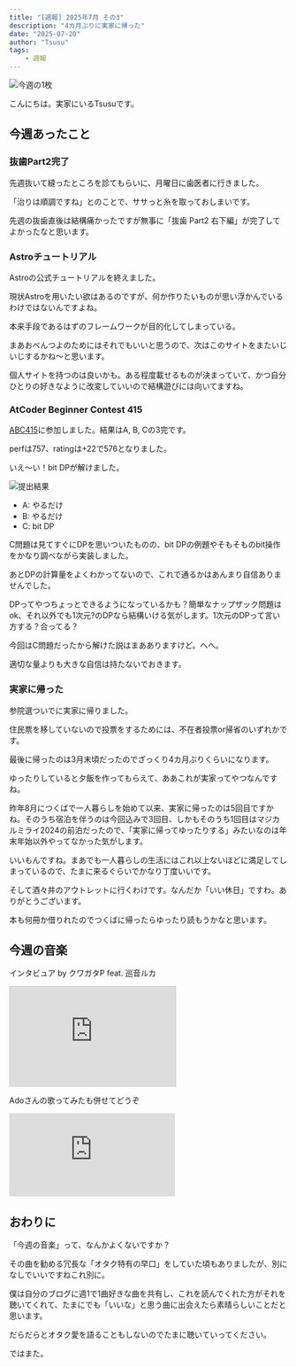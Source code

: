 ```yaml
---
title: "[週報] 2025年7月 その3"
description: "4カ月ぶりに実家に帰った"
date: "2025-07-20"
author: "Tsusu"
tags:
    - 週報
---
```


![今週の1枚](/blogImages/2025/0720/IMG_7242.jpg)

こんにちは。実家にいるTsusuです。

## 今週あったこと
### 抜歯Part2完了
先週抜いて縫ったところを診てもらいに、月曜日に歯医者に行きました。

「治りは順調ですね」とのことで、ササっと糸を取っておしまいです。

先週の抜歯直後は結構痛かったですが無事に「抜歯 Part2 右下編」が完了してよかったなと思います。

### Astroチュートリアル
Astroの公式チュートリアルを終えました。

現状Astroを用いたい欲はあるのですが、何か作りたいものが思い浮かんでいるわけではないんですよね。

本来手段であるはずのフレームワークが目的化してしまっている。

まあおべんつよのためにはそれでもいいと思うので、次はこのサイトをまたいじいじするかね～と思います。

個人サイトを持つのは良いかも。ある程度載せるものが決まっていて、かつ自分ひとりの好きなように改変していいので結構遊びには向いてますね。

### AtCoder Beginner Contest 415
[ABC415](https://atcoder.jp/contests/abc415)に参加しました。結果はA, B, Cの3完です。

perfは757、ratingは+22で576となりました。

いえ～い！bit DPが解けました。

![提出結果](/blogImages/2025/0720/abc415.png)

- A: やるだけ
- B: やるだけ
- C: bit DP

C問題は見てすぐにDPを思いついたものの、bit DPの例題やそもそものbit操作をかなり調べながら実装しました。

あとDPの計算量をよくわかってないので、これで通るかはあんまり自信ありませんでした。

DPってやつちょっとできるようになっているかも？簡単なナップザック問題はok、それ以外でも1次元?のDPなら結構いける気がします。1次元のDPって言い方する？合ってる？

今回はC問題だったから解けた説はまあありますけど。へへ。

適切な量よりも大きな自信は持たないでおきます。

### 実家に帰った
参院選ついでに実家に帰りました。

住民票を移していないので投票をするためには、不在者投票or帰省のいずれかです。

最後に帰ったのは3月末頃だったのでざっくり4カ月ぶりくらいになります。

ゆったりしていると夕飯を作ってもらえて、ああこれが実家ってやつなんですね。

昨年8月につくばで一人暮らしを始めて以来、実家に帰ったのは5回目ですかね。そのうち宿泊を伴うのは今回込みで3回目、しかもそのうち1回目はマジカルミライ2024の前泊だったので、「実家に帰ってゆったりする」みたいなのは年末年始以外やってなかった気がします。

いいもんですね。まあでも一人暮らしの生活にはこれ以上ないほどに満足してしまっているので、たまに来るぐらいでかなり丁度いいです。

そして酒々井のアウトレットに行くわけです。なんだか「いい休日」ですわ。ありがとうございます。

本も何冊か借りれたのでつくばに帰ったらゆったり読もうかなと思います。

## 今週の音楽

インタビュア by クワガタP feat. 巡音ルカ

<iframe height="180px" src="https://ext.nicovideo.jp/thumb/sm16075884" scrolling="no" style="border:solid 1px #ccc;" frameborder="0"><a href="https://www.nicovideo.jp/watch/sm16075884">インタビュア  by クワガタP feat. 巡音ルカ</a></iframe>

Adoさんの歌ってみたも併せてどうぞ

<iframe src="https://www.youtube.com/embed/LyorMhAGkxE" title="【Ado】インタビュア 歌いました" frameborder="0" allow="accelerometer; autoplay; clipboard-write; encrypted-media; gyroscope; picture-in-picture; web-share" referrerpolicy="strict-origin-when-cross-origin" allowfullscreen></iframe>


## おわりに
「今週の音楽」って、なんかよくないですか？

その曲を勧める冗長な「オタク特有の早口」をしていた頃もありましたが、別になしでいいですねこれ別に。

僕は自分のブログに週1で1曲好きな曲を共有し、これを読んでくれた方がそれを聴いてくれて、たまにでも「いいな」と思う曲に出会えたら素晴らしいことだと思います。

だらだらとオタク愛を語ることもしないのでたまに聴いていってください。

ではまた。